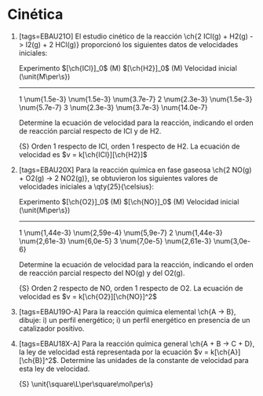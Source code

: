 # Cinética

1.  [tags=EBAU21O] El estudio cinético de la reacción
    \ch{2 ICl(g) + H2(g) -> I2(g) + 2 HCl(g)} proporcionó los siguientes datos
    de velocidades iniciales:

    Experimento       $[\ch{ICl}]_0$ (M)       $[\ch{H2}]_0$ (M)      Velocidad inicial (\unit{M\per\s})
    -------------   ---------------------   ---------------------  ------------------------------------
    1                   \num{1.5e-3}           \num{1.5e-3}               \num{3.7e-7}
    2                   \num{2.3e-3}           \num{1.5e-3}               \num{5.7e-7}
    3                   \num{2.3e-3}           \num{3.7e-3}               \num{14.0e-7}

    Determine la ecuación de velocidad para la reacción, indicando el orden de reacción parcial respecto de ICl y de H2.

    {S} Orden 1 respecto de ICl, orden 1 respecto de H2.
    La ecuación de velocidad es $v = k[\ch{ICl}][\ch{H2}]$

1.  [tags=EBAU20X] Para la reacción química en fase gaseosa \ch{2 NO(g) + O2(g) -> 2 NO2(g)}, se obtuvieron los siguientes valores de velocidades iniciales a \qty{25}{\celsius}:

    Experimento       $[\ch{O2}]_0$ (M)       $[\ch{NO}]_0$ (M)      Velocidad inicial (\unit{M\per\s})
    -------------   ---------------------   ---------------------  ------------------------------------
    1                   \num{1,44e-3}           \num{2,59e-4}               \num{5,9e-7}
    2                   \num{1,44e-3}           \num{2,61e-3}               \num{6,0e-5}
    3                   \num{7,0e-5}            \num{2,61e-3}               \num{3,0e-6}

    Determine la ecuación de velocidad para la reacción, indicando el orden de reacción parcial respecto del NO(g) y del O2(g).

    {S} Orden 2 respecto de NO, orden 1 respecto de O2.
    La ecuación de velocidad es $v = k[\ch{O2}][\ch{NO}]^2$

1.  [tags=EBAU19O-A] Para la reacción química elemental \ch{A -> B}, dibuje:
    i)  un perfil energético;
    i)  un perfil energético en presencia de un catalizador positivo.

1.  [tags=EBAU18X-A] Para la reacción química general \ch{A + B -> C + D}, la ley de velocidad está representada por la ecuación $v = k[\ch{A}][\ch{B}]^2$. Determine las unidades de la constante de velocidad para esta ley de velocidad.

    {S} \unit{\square\L\per\square\mol\per\s}
